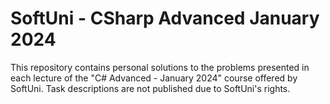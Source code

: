 # SoftUni - CSharp Advanced January 2024
 This repository contains personal solutions to the problems presented in each lecture of the "C# Advanced - January 2024" course offered by SoftUni. Task descriptions are not published due to SoftUni's rights.
